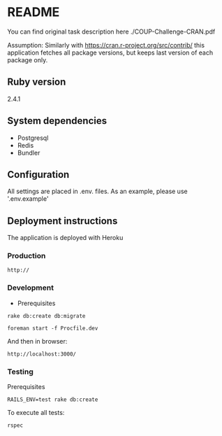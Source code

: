 # README

You can find original task description here ./COUP-Challenge-CRAN.pdf

Assumption: Similarly with https://cran.r-project.org/src/contrib/ this application fetches all
package versions, but keeps last version of each package only.

## Ruby version

2.4.1

## System dependencies

- Postgresql
- Redis
- Bundler

## Configuration

All settings are placed in .env.<ENVIRONMENT> files. As an example, please use '.env.example'

## Deployment instructions

The application is deployed with Heroku

### Production

```
http://
```

### Development

* Prerequisites

```
rake db:create db:migrate
```

```
foreman start -f Procfile.dev
```

And then in browser:

```
http://localhost:3000/
```

### Testing

Prerequisites
```
RAILS_ENV=test rake db:create
```

To execute all tests:
```
rspec
```
